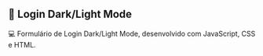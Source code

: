 ## 📖 Login Dark/Light Mode 



 💻 Formulário de Login Dark/Light Mode, desenvolvido com JavaScript, CSS e HTML.
